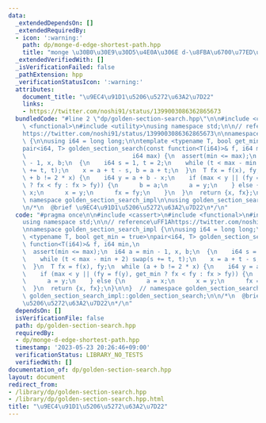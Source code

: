 ```yaml
---
data:
  _extendedDependsOn: []
  _extendedRequiredBy:
  - icon: ':warning:'
    path: dp/monge-d-edge-shortest-path.hpp
    title: "monge \u30B0\u30E9\u30D5\u4E0A\u306E d-\u8FBA\u6700\u77ED\u8DEF"
  _extendedVerifiedWith: []
  _isVerificationFailed: false
  _pathExtension: hpp
  _verificationStatusIcon: ':warning:'
  attributes:
    document_title: "\u9EC4\u91D1\u5206\u5272\u63A2\u7D22"
    links:
    - https://twitter.com/noshi91/status/1399003086362865673
  bundledCode: "#line 2 \"dp/golden-section-search.hpp\"\n\n#include <cassert>\n#include\
    \ <functional>\n#include <utility>\nusing namespace std;\n\n// reference\uFF1A\
    https://twitter.com/noshi91/status/1399003086362865673\n\nnamespace golden_section_search_impl\
    \ {\n\nusing i64 = long long;\n\ntemplate <typename T, bool get_min = true>\n\
    pair<i64, T> golden_section_search(const function<T(i64)>& f, i64 min,\n     \
    \                              i64 max) {\n  assert(min <= max);\n  i64 a = min\
    \ - 1, x, b;\n  {\n    i64 s = 1, t = 2;\n    while (t < max - min + 2) swap(s\
    \ += t, t);\n    x = a + t - s, b = a + t;\n  }\n  T fx = f(x), fy;\n  while (a\
    \ + b != 2 * x) {\n    i64 y = a + b - x;\n    if (max < y || (fy = f(y), get_min\
    \ ? fx < fy : fx > fy)) {\n      b = a;\n      a = y;\n    } else {\n      a =\
    \ x;\n      x = y;\n      fx = fy;\n    }\n  }\n  return {x, fx};\n}\n\n}  //\
    \ namespace golden_section_search_impl\n\nusing golden_section_search_impl::golden_section_search;\n\
    \n/*\n  @brief \u9EC4\u91D1\u5206\u5272\u63A2\u7D22\n*/\n"
  code: "#pragma once\n\n#include <cassert>\n#include <functional>\n#include <utility>\n\
    using namespace std;\n\n// reference\uFF1Ahttps://twitter.com/noshi91/status/1399003086362865673\n\
    \nnamespace golden_section_search_impl {\n\nusing i64 = long long;\n\ntemplate\
    \ <typename T, bool get_min = true>\npair<i64, T> golden_section_search(const\
    \ function<T(i64)>& f, i64 min,\n                                   i64 max) {\n\
    \  assert(min <= max);\n  i64 a = min - 1, x, b;\n  {\n    i64 s = 1, t = 2;\n\
    \    while (t < max - min + 2) swap(s += t, t);\n    x = a + t - s, b = a + t;\n\
    \  }\n  T fx = f(x), fy;\n  while (a + b != 2 * x) {\n    i64 y = a + b - x;\n\
    \    if (max < y || (fy = f(y), get_min ? fx < fy : fx > fy)) {\n      b = a;\n\
    \      a = y;\n    } else {\n      a = x;\n      x = y;\n      fx = fy;\n    }\n\
    \  }\n  return {x, fx};\n}\n\n}  // namespace golden_section_search_impl\n\nusing\
    \ golden_section_search_impl::golden_section_search;\n\n/*\n  @brief \u9EC4\u91D1\
    \u5206\u5272\u63A2\u7D22\n*/\n"
  dependsOn: []
  isVerificationFile: false
  path: dp/golden-section-search.hpp
  requiredBy:
  - dp/monge-d-edge-shortest-path.hpp
  timestamp: '2023-05-23 20:26:46+09:00'
  verificationStatus: LIBRARY_NO_TESTS
  verifiedWith: []
documentation_of: dp/golden-section-search.hpp
layout: document
redirect_from:
- /library/dp/golden-section-search.hpp
- /library/dp/golden-section-search.hpp.html
title: "\u9EC4\u91D1\u5206\u5272\u63A2\u7D22"
---
```

